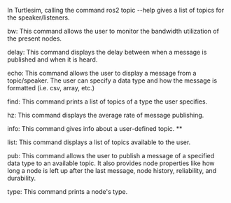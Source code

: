 In Turtlesim, calling the command ros2 topic --help gives a list of topics for the speaker/listeners.

bw: This command allows the user to monitor the bandwidth utilization of the present nodes.

delay: This command displays the delay between when a message is published and when it is heard.

echo: This command allows the user to display a message from a topic/speaker. The user can specify a data type and how the message is formatted (i.e. csv, array, etc.)

find: This command prints a list of topics of a type the user specifies.

hz: This command displays the average rate of message publishing.

info: This command gives info about a user-defined topic. **

list: This command displays a list of topics available to the user.

pub: This command allows the user to publish a message of a specified data type to an available topic. It also provides node properties like how long a node is left up after the last message, node history, reliability, and durability.

type: This command prints a node's type.